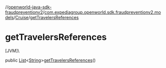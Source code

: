 //[openworld-java-sdk-fraudpreventionv2](../../../index.md)/[com.expediagroup.openworld.sdk.fraudpreventionv2.models](../index.md)/[Cruise](index.md)/[getTravelersReferences](get-travelers-references.md)

# getTravelersReferences

[JVM]\

public [List](https://docs.oracle.com/javase/8/docs/api/java/util/List.html)&lt;[String](https://docs.oracle.com/javase/8/docs/api/java/lang/String.html)&gt;[getTravelersReferences](get-travelers-references.md)()

